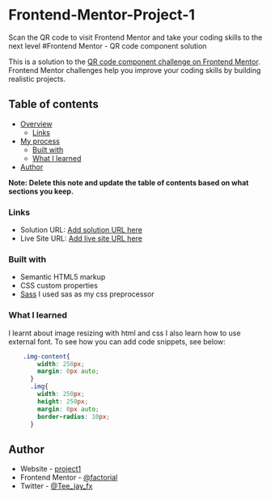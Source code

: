 # Frontend-Mentor-Project-1
Scan the QR code to visit Frontend Mentor and take your coding skills to the next level
#Frontend Mentor - QR code component solution

This is a solution to the [QR code component challenge on Frontend Mentor](https://www.frontendmentor.io/challenges/qr-code-component-iux_sIO_H). Frontend Mentor challenges help you improve your coding skills by building realistic projects. 

## Table of contents

- [Overview](#overview)
  - [Links](#links)
- [My process](#my-process)
  - [Built with](#built-with)
  - [What I learned](#what-i-learned)
- [Author](#author)

**Note: Delete this note and update the table of contents based on what sections you keep.**

### Links

- Solution URL: [Add solution URL here](https://your-solution-url.com)
- Live Site URL: [Add live site URL here](https://your-live-site-url.com)

### Built with

- Semantic HTML5 markup
- CSS custom properties
- [Sass]() I used sas as my css preprocessor

### What I learned
I learnt about image resizing with html and css
I also learn how to use external font.
To see how you can add code snippets, see below:
```css
    .img-content{
        width: 250px;
        margin: 0px auto;
      }
      .img{
        width: 250px;
        height: 250px;
        margin: 0px auto;
        border-radius: 10px;
      }
```
## Author

- Website - [project1](https://www.your-site.com)
- Frontend Mentor - [@factorial](https://www.frontendmentor.io/profile/yourusername)
-  Twitter - [@Tee_jay_fx](https://www.twitter.com/Tee_jay_fx)


